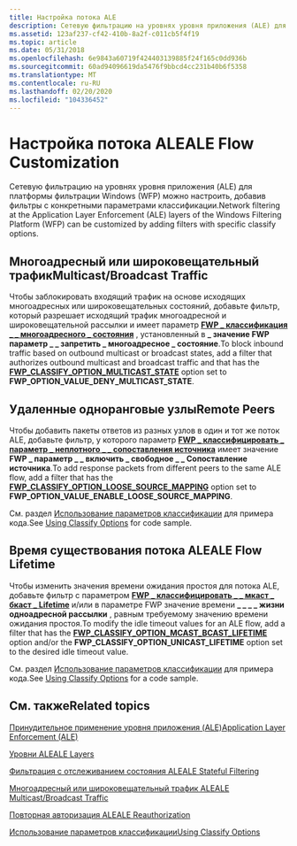 ```yaml
---
title: Настройка потока ALE
description: Сетевую фильтрацию на уровнях уровня приложения (ALE) для платформы фильтрации Windows (WFP) можно настроить, добавив фильтры с конкретными параметрами классификации.
ms.assetid: 123af237-cf42-410b-8a2f-c011cb5f4f19
ms.topic: article
ms.date: 05/31/2018
ms.openlocfilehash: 6e9843a60719f424403139885f24f165c0dd936b
ms.sourcegitcommit: 60ad94096619da5476f9bbcd4cc231b40b6f5358
ms.translationtype: MT
ms.contentlocale: ru-RU
ms.lasthandoff: 02/20/2020
ms.locfileid: "104336452"
---
```

# <a name="ale-flow-customization"></a><span data-ttu-id="2d083-103">Настройка потока ALE</span><span class="sxs-lookup"><span data-stu-id="2d083-103">ALE Flow Customization</span></span>

<span data-ttu-id="2d083-104">Сетевую фильтрацию на уровнях уровня приложения (ALE) для платформы фильтрации Windows (WFP) можно настроить, добавив фильтры с конкретными параметрами классификации.</span><span class="sxs-lookup"><span data-stu-id="2d083-104">Network filtering at the Application Layer Enforcement (ALE) layers of the Windows Filtering Platform (WFP) can be customized by adding filters with specific classify options.</span></span>

## <a name="multicastbroadcast-traffic"></a><span data-ttu-id="2d083-105">Многоадресный или широковещательный трафик</span><span class="sxs-lookup"><span data-stu-id="2d083-105">Multicast/Broadcast Traffic</span></span>

<span data-ttu-id="2d083-106">Чтобы заблокировать входящий трафик на основе исходящих многоадресных или широковещательных состояний, добавьте фильтр, который разрешает исходящий трафик многоадресной и широковещательной рассылки и имеет параметр [**FWP \_ классификация \_ \_ многоадресного \_ состояния**](/windows/desktop/api/Fwpmtypes/ns-fwpmtypes-fwpm_classify_option0) , установленный в **\_ значение FWP параметр \_ \_ запретить \_ многоадресное \_ состояние**.</span><span class="sxs-lookup"><span data-stu-id="2d083-106">To block inbound traffic based on outbound multicast or broadcast states, add a filter that authorizes outbound multicast and broadcast traffic and that has the [**FWP\_CLASSIFY\_OPTION\_MULTICAST\_STATE**](/windows/desktop/api/Fwpmtypes/ns-fwpmtypes-fwpm_classify_option0) option set to **FWP\_OPTION\_VALUE\_DENY\_MULTICAST\_STATE**.</span></span>

## <a name="remote-peers"></a><span data-ttu-id="2d083-107">Удаленные одноранговые узлы</span><span class="sxs-lookup"><span data-stu-id="2d083-107">Remote Peers</span></span>

<span data-ttu-id="2d083-108">Чтобы добавить пакеты ответов из разных узлов в один и тот же поток ALE, добавьте фильтр, у которого параметр [**FWP \_ классифицировать \_ параметр \_ неплотного \_ \_ сопоставления источника**](/windows/desktop/api/Fwpmtypes/ns-fwpmtypes-fwpm_classify_option0) имеет значение **FWP \_ параметр \_ \_ включить \_ свободное \_ \_ Сопоставление источника**.</span><span class="sxs-lookup"><span data-stu-id="2d083-108">To add response packets from different peers to the same ALE flow, add a filter that has the [**FWP\_CLASSIFY\_OPTION\_LOOSE\_SOURCE\_MAPPING**](/windows/desktop/api/Fwpmtypes/ns-fwpmtypes-fwpm_classify_option0) option set to **FWP\_OPTION\_VALUE\_ENABLE\_LOOSE\_SOURCE\_MAPPING**.</span></span>

<span data-ttu-id="2d083-109">См. раздел [Использование параметров классификации](using-classify-options.md) для примера кода.</span><span class="sxs-lookup"><span data-stu-id="2d083-109">See [Using Classify Options](using-classify-options.md) for code sample.</span></span>

## <a name="ale-flow-lifetime"></a><span data-ttu-id="2d083-110">Время существования потока ALE</span><span class="sxs-lookup"><span data-stu-id="2d083-110">ALE Flow Lifetime</span></span>

<span data-ttu-id="2d083-111">Чтобы изменить значения времени ожидания простоя для потока ALE, добавьте фильтр с параметром [**FWP \_ классифицировать \_ \_ мкаст \_ бкаст \_ Lifetime**](/windows/desktop/api/Fwpmtypes/ns-fwpmtypes-fwpm_classify_option0) и/или в параметре FWP значение времени **\_ \_ \_ \_ жизни одноадресной рассылки** , равным требуемому значению времени ожидания простоя.</span><span class="sxs-lookup"><span data-stu-id="2d083-111">To modify the idle timeout values for an ALE flow, add a filter that has the [**FWP\_CLASSIFY\_OPTION\_MCAST\_BCAST\_LIFETIME**](/windows/desktop/api/Fwpmtypes/ns-fwpmtypes-fwpm_classify_option0) option and/or the **FWP\_CLASSIFY\_OPTION\_UNICAST\_LIFETIME** option set to the desired idle timeout value.</span></span>

<span data-ttu-id="2d083-112">См. раздел [Использование параметров классификации](using-classify-options.md) для примера кода.</span><span class="sxs-lookup"><span data-stu-id="2d083-112">See [Using Classify Options](using-classify-options.md) for a code sample.</span></span>

## <a name="related-topics"></a><span data-ttu-id="2d083-113">См. также</span><span class="sxs-lookup"><span data-stu-id="2d083-113">Related topics</span></span>

<dl> <dt>

[<span data-ttu-id="2d083-114">Принудительное применение уровня приложения (ALE)</span><span class="sxs-lookup"><span data-stu-id="2d083-114">Application Layer Enforcement (ALE)</span></span>](application-layer-enforcement--ale-.md)
</dt> <dt>

[<span data-ttu-id="2d083-115">Уровни ALE</span><span class="sxs-lookup"><span data-stu-id="2d083-115">ALE Layers</span></span>](ale-layers.md)
</dt> <dt>

[<span data-ttu-id="2d083-116">Фильтрация с отслеживанием состояния ALE</span><span class="sxs-lookup"><span data-stu-id="2d083-116">ALE Stateful Filtering</span></span>](ale-stateful-filtering.md)
</dt> <dt>

[<span data-ttu-id="2d083-117">Многоадресный или широковещательный трафик ALE</span><span class="sxs-lookup"><span data-stu-id="2d083-117">ALE Multicast/Broadcast Traffic</span></span>](ale-multicast-broadcast-traffic.md)
</dt> <dt>

[<span data-ttu-id="2d083-118">Повторная авторизация ALE</span><span class="sxs-lookup"><span data-stu-id="2d083-118">ALE Reauthorization</span></span>](ale-re-authorization.md)
</dt> <dt>

[<span data-ttu-id="2d083-119">Использование параметров классификации</span><span class="sxs-lookup"><span data-stu-id="2d083-119">Using Classify Options</span></span>](using-classify-options.md)
</dt> </dl>

 

 




